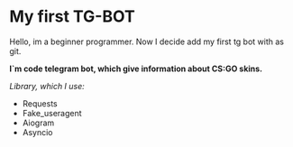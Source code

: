 # My first TG-BOT
Hello, im a beginner programmer. Now I decide add my first tg bot with as git.

**I`m code telegram bot, which give information about CS:GO skins.**

_Library, which I use:_

- Requests
- Fake_useragent
- Aiogram
- Asyncio
